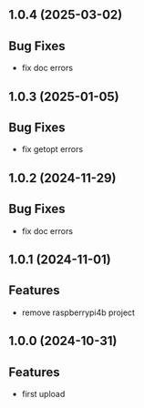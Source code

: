 ## 1.0.4 (2025-03-02)

## Bug Fixes

- fix doc errors

## 1.0.3 (2025-01-05)

## Bug Fixes

- fix getopt errors

## 1.0.2 (2024-11-29)

## Bug Fixes

- fix doc errors

## 1.0.1 (2024-11-01)

## Features

- remove raspberrypi4b project

## 1.0.0 (2024-10-31)

## Features

- first upload


